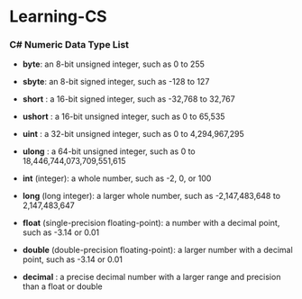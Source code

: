 ﻿# Learning-CS

### C# Numeric Data Type List

- **byte**: an 8-bit unsigned integer, such as 0 to 255
- **sbyte**: an 8-bit signed integer, such as -128 to 127
- **short** : a 16-bit signed integer, such as -32,768 to 32,767
- **ushort** : a 16-bit unsigned integer, such as 0 to 65,535
- **uint** : a 32-bit unsigned integer, such as 0 to 4,294,967,295
- **ulong** : a 64-bit unsigned integer, such as 0 to 18,446,744,073,709,551,615

- **int** (integer): a whole number, such as -2, 0, or 100
- **long** (long integer): a larger whole number, such as -2,147,483,648 to 2,147,483,647
- **float** (single-precision floating-point): a number with a decimal point, such as -3.14 or 0.01
- **double** (double-precision floating-point): a larger number with a decimal point, such as -3.14 or 0.01
- **decimal** : a precise decimal number with a larger range and precision than a float or double
            
            
